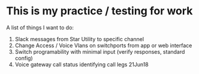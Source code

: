 # This is my practice / testing for work
A list of things I want to do:
1)  Slack messages from Star Utility to specific channel
2)  Change Access / Voice Vlans on switchports from app or web interface
3)  Switch programability with minimal input (verify responses, standard config)
4)  Voice gateway call status identifying call legs
    21Jun18
	
